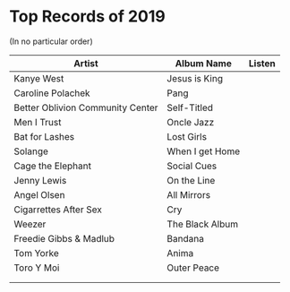 # Top Records of 2019 

(In no particular order)

| Artist                           | Album Name      | Listen |
|----------------------------------|-----------------|--------|
| Kanye West                       | Jesus is King   |        |
| Caroline Polachek                | Pang            |        |
| Better Oblivion Community Center | Self-Titled     |        |
| Men I Trust                      | Oncle Jazz      |        |
| Bat for Lashes                   | Lost Girls      |        |
| Solange                          | When I get Home |        |
| Cage the Elephant                | Social Cues     |        |
| Jenny Lewis                      | On the Line     |        |
| Angel Olsen                      | All Mirrors     |        |
| Cigarrettes After Sex            | Cry             |        |
| Weezer                           | The Black Album |        |
| Freedie Gibbs & Madlub           | Bandana         |        |
| Tom Yorke                        | Anima           |        |
| Toro Y Moi                       | Outer Peace     |        |
|                                  |                 |        |
|                                  |                 |        |
